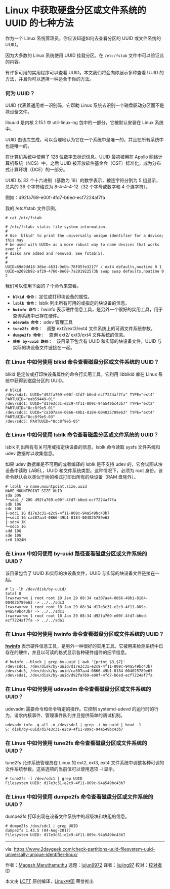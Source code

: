 [#]: collector: (lujun9972)
[#]: translator: (liujing97)
[#]: reviewer: ( )
[#]: publisher: ( )
[#]: url: ( )
[#]: subject: (7 Methods To Identify Disk Partition/FileSystem UUID On Linux)
[#]: via: (https://www.2daygeek.com/check-partitions-uuid-filesystem-uuid-universally-unique-identifier-linux/)
[#]: author: (Magesh Maruthamuthu https://www.2daygeek.com/author/magesh/)

Linux 中获取硬盘分区或文件系统的 UUID 的七种方法
======

作为一个 Linux 系统管理员，你应该知道如何去查看分区的 UUID 或文件系统的 UUID。

因为大多数的 Linux 系统使用 UUID 挂载分区。在 `/etc/fstab` 文件中可以验证此的内容。

有许多可用的实用程序可以查看 UUID。本文我们将会向你展示多种查看 UUID 的方法，并且你可以选择一种适合于你的方法。

### 何为 UUID？

UUID 代表着通用唯一识别码，它帮助 Linux 系统去识别一个磁盘驱动分区而不是块设备文件。

libuuid 是内核 2.15.1 中 util-linux-ng 包中的一部分，它被默认安装在 Linux 系统中。

UUID 由该库生成，可以合理地认为它在一个系统中是唯一的，并且在所有系统中也是唯一的。

在计算机系统中使用了 128 位数字去标识信息。UUID 最初被用在 Apollo 网络计算机系统（NCS）中，之后 UUID 被开放软件基金会（OSF）标准化，成为分布式计算环境（DCE）的一部分。

UUID 以 32 个十六进制（基数为 16）的数字表示，被连字符分割为 5 组显示，总共的 36 个字符格式为 8-4-4-4-12（32 个字母或数字和 4 个连字符）。

例如：d92fa769-e00f-4fd7-b6ed-ecf7224af7fa

我的 /etc/fstab 文件示例。

```
# cat /etc/fstab

# /etc/fstab: static file system information.
#
# Use 'blkid' to print the universally unique identifier for a device; this may
# be used with UUID= as a more robust way to name devices that works even if
# disks are added and removed. See fstab(5).
#
#
UUID=69d9dd18-36be-4631-9ebb-78f05fe3217f / ext4 defaults,noatime 0 1
UUID=a2092b92-af29-4760-8e68-7a201922573b swap swap defaults,noatime 0 2
```

我们可以使用下面的 7 个命令来查看。

  * **`blkid 命令：`** 定位或打印块设备的属性。
  * **`lsblk 命令：`** lsblk 列出所有可用的或指定的块设备的信息。
  * **`hwinfo 命令：`** hwinfo 表示硬件信息工具，是另外一个很好的实用工具，用于查询系统中已存在硬件。
  * **`udevadm 命令：`** udev 管理工具
  * **`tune2fs 命令：`**　调整 ext2/ext3/ext4 文件系统上的可调文件系统参数。
  * **`dumpe2fs 命令：`**　查询 ext2/ ext3/ext4 文件系统的信息。　
  * **`使用 by-uuid 路径：`**　该目录下包含有 UUID 和实际的块设备文件，UUID 与实际的块设备文件链接在一起。



### 在 Linux 中如何使用 blkid 命令查看磁盘分区或文件系统的 UUID？

blkid 是定位或打印块设备属性的命令行实用工具。它利用 libblkid 库在 Linux 系统中获得到磁盘分区的 UUID。

```
# blkid
/dev/sda1: UUID="d92fa769-e00f-4fd7-b6ed-ecf7224af7fa" TYPE="ext4" PARTUUID="eab59449-01"
/dev/sdc1: UUID="d17e3c31-e2c9-4f11-809c-94a549bc43b7" TYPE="ext2" PARTUUID="8cc8f9e5-01"
/dev/sdc3: UUID="ca307aa4-0866-49b1-8184-004025789e63" TYPE="ext4" PARTUUID="8cc8f9e5-03"
/dev/sdc5: PARTUUID="8cc8f9e5-05"
```

### 在 Linux 中如何使用 lsblk 命令查看磁盘分区或文件系统的 UUID？

lsblk 列出所有有关可用或指定块设备的信息。lsblk 命令读取 sysfs 文件系统和 udev 数据库以收集信息。

如果 udev 数据库是不可用的或者编译的 lsblk 是不支持 udev 的，它会试图从块设备中读取 LABEL，UUID 和文件系统类型。这种情况下，必须为 root 身份。该命令默认会以类似于树的格式打印出所有的块设备（RAM 盘除外）。

```
# lsblk -o name,mountpoint,size,uuid
NAME MOUNTPOINT SIZE UUID
sda 30G
└─sda1 / 20G d92fa769-e00f-4fd7-b6ed-ecf7224af7fa
sdb 10G
sdc 10G
├─sdc1 1G d17e3c31-e2c9-4f11-809c-94a549bc43b7
├─sdc3 1G ca307aa4-0866-49b1-8184-004025789e63
├─sdc4 1K
└─sdc5 1G
sdd 10G
sde 10G
sr0 1024M
```

### 在 Linux 中如何使用 by-uuid 路径查看磁盘分区或文件系统的 UUID？

该目录包含了 UUID 和实际的块设备文件，UUID 与实际的块设备文件链接在一起。

```
# ls -lh /dev/disk/by-uuid/
total 0
lrwxrwxrwx 1 root root 10 Jan 29 08:34 ca307aa4-0866-49b1-8184-004025789e63 -> ../../sdc3
lrwxrwxrwx 1 root root 10 Jan 29 08:34 d17e3c31-e2c9-4f11-809c-94a549bc43b7 -> ../../sdc1
lrwxrwxrwx 1 root root 10 Jan 29 08:34 d92fa769-e00f-4fd7-b6ed-ecf7224af7fa -> ../../sda1
```

### 在 Linux 中如何使用 hwinfo 命令查看磁盘分区或文件系统的 UUID？

**[hwinfo][1]** 表示硬件信息工具，是另外一种很好的实用工具。它被用来检测系统中已存在的硬件，并且以可读的格式显示各种硬件组件的细节信息。

```
# hwinfo --block | grep by-uuid | awk '{print $3,$7}'
/dev/sdc1, /dev/disk/by-uuid/d17e3c31-e2c9-4f11-809c-94a549bc43b7
/dev/sdc3, /dev/disk/by-uuid/ca307aa4-0866-49b1-8184-004025789e63
/dev/sda1, /dev/disk/by-uuid/d92fa769-e00f-4fd7-b6ed-ecf7224af7fa
```

### 在 Linux 中如何使用 udevadm 命令查看磁盘分区或文件系统的 UUID？

udevadm 需要命令和命令特定的操作。它控制 systemd-udevd 的运行时的行为，请求内核事件、管理事件队列并且提供简单的调试机制。

```
udevadm info -q all -n /dev/sdc1 | grep -i by-uuid | head -1
S: disk/by-uuid/d17e3c31-e2c9-4f11-809c-94a549bc43b7
```

### 在 Linux 中如何使用 tune2fs 命令查看磁盘分区或文件系统的 UUID？

tune2fs 允许系统管理员在 Linux 的 ext2, ext3, ext4 文件系统中调整各种可调的文件系统参数。这些选项的当前值可以使用选项 -l 显示。

```
# tune2fs -l /dev/sdc1 | grep UUID
Filesystem UUID: d17e3c31-e2c9-4f11-809c-94a549bc43b7
```

### 在 Linux 中如何使用 dumpe2fs 命令查看磁盘分区或文件系统的 UUID？

dumpe2fs 打印出现在设备文件系统中的超级块和块组的信息。

```
# dumpe2fs /dev/sdc1 | grep UUID
dumpe2fs 1.43.5 (04-Aug-2017)
Filesystem UUID: d17e3c31-e2c9-4f11-809c-94a549bc43b7
```

--------------------------------------------------------------------------------

via: https://www.2daygeek.com/check-partitions-uuid-filesystem-uuid-universally-unique-identifier-linux/

作者：[Magesh Maruthamuthu][a]
选题：[lujun9972][b]
译者：[liujing97](https://github.com/liujing97)
校对：[校对者ID](https://github.com/校对者ID)

本文由 [LCTT](https://github.com/LCTT/TranslateProject) 原创编译，[Linux中国](https://linux.cn/) 荣誉推出

[a]: https://www.2daygeek.com/author/magesh/
[b]: https://github.com/lujun9972
[1]: https://www.2daygeek.com/hwinfo-check-display-detect-system-hardware-information-linux/
